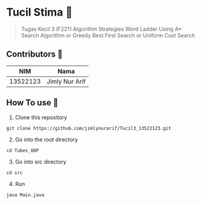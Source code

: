 # Tucil Stima 🌱
>Tugas Kecil 3 IF2211 Algorithm Strategies
>Word Ladder
>Using A* Search Algorithm or Greedy Best First Search or Uniform Cost Search

## Contributors 🐄
| NIM | Nama |
| :---: | :---: |
| 13522123 | Jimly Nur Arif |

## How To use 🏨
1. Clone this repository
```
git clone https://github.com/jimlynurarif/Tucil3_13522123.git
```
2. Go into the root directory
```
cd Tubes_OOP
```
3. Go into src directory
```
cd src
```
4. Run 
```
java Main.java
```

